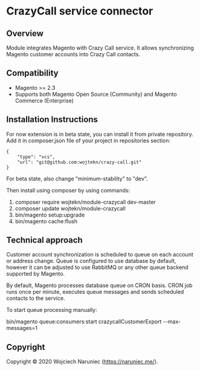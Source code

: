 # CrazyCall service connector  

## Overview

Module integrates Magento with Crazy Call service. It allows synchronizing Magento customer accounts into Crazy Call contacts.

## Compatibility

- Magento >= 2.3
- Supports both Magento Open Source (Community) and Magento Commerce (Enterprise)

## Installation Instructions

For now extension is in beta state, you can install it from private repository. Add it in composer.json file of your project in repositories section:

    {
        "type": "vcs",
        "url": "git@github.com:wojtekn/crazy-call.git"
    }

For beta state, also change "minimum-stability" to "dev".

Then install using composer by using commands:

1. composer require wojtekn/module-crazycall dev-master
2. composer update wojtekn/module-crazycall
3. bin/magento setup:upgrade
4. bin/magento cache:flush

## Technical approach

Customer account synchronization is scheduled to queue on each account or address change. Queue is configured to use database by default,
however it can be adjusted to use RabbitMQ or any other queue backend supported by Magento.

By default, Magento processes database queue on CRON basis. CRON job runs once per minute, executes queue messages
and sends scheduled contacts to the service.

To start queue processing manually:

bin/magento queue:consumers:start crazycallCustomerExport --max-messages=1

Copyright
---------
Copyright © 2020 Wojciech Naruniec (https://naruniec.me/).
